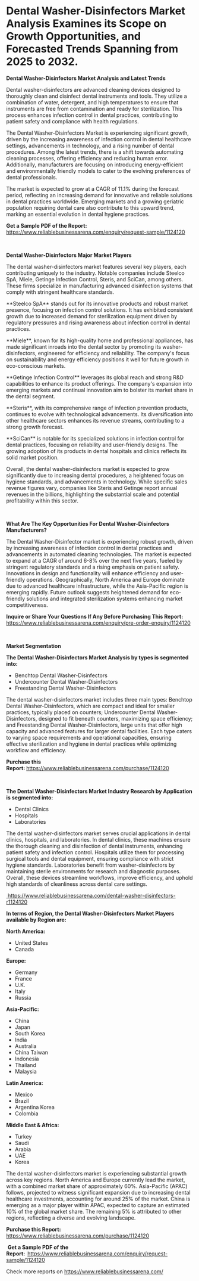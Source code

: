 <p><h1>Dental Washer-Disinfectors Market Analysis Examines its Scope on Growth Opportunities, and Forecasted Trends Spanning from 2025 to 2032.</h1></p><p><strong>Dental Washer-Disinfectors Market Analysis and Latest Trends</strong></p>
<p><p>Dental washer-disinfectors are advanced cleaning devices designed to thoroughly clean and disinfect dental instruments and tools. They utilize a combination of water, detergent, and high temperatures to ensure that instruments are free from contamination and ready for sterilization. This process enhances infection control in dental practices, contributing to patient safety and compliance with health regulations.</p><p>The Dental Washer-Disinfectors Market is experiencing significant growth, driven by the increasing awareness of infection control in dental healthcare settings, advancements in technology, and a rising number of dental procedures. Among the latest trends, there is a shift towards automating cleaning processes, offering efficiency and reducing human error. Additionally, manufacturers are focusing on introducing energy-efficient and environmentally friendly models to cater to the evolving preferences of dental professionals.</p><p>The market is expected to grow at a CAGR of 11.1% during the forecast period, reflecting an increasing demand for innovative and reliable solutions in dental practices worldwide. Emerging markets and a growing geriatric population requiring dental care also contribute to this upward trend, marking an essential evolution in dental hygiene practices.</p></p>
<p><strong>Get a Sample PDF of the Report:&nbsp;</strong> <a href="https://www.reliablebusinessarena.com/enquiry/request-sample/1124120?utm_campaign=2632&utm_medium=2&utm_source=Github&utm_content=ia&utm_term=04032025&utm_id=dental-washer-disinfectors">https://www.reliablebusinessarena.com/enquiry/request-sample/1124120</a></p>
<p>&nbsp;</p>
<p><strong>Dental Washer-Disinfectors Major Market Players</strong></p>
<p><p>The dental washer-disinfectors market features several key players, each contributing uniquely to the industry. Notable companies include Steelco SpA, Miele, Getinge Infection Control, Steris, and SciCan, among others. These firms specialize in manufacturing advanced disinfection systems that comply with stringent healthcare standards.</p><p>**Steelco SpA** stands out for its innovative products and robust market presence, focusing on infection control solutions. It has exhibited consistent growth due to increased demand for sterilization equipment driven by regulatory pressures and rising awareness about infection control in dental practices.</p><p>**Miele**, known for its high-quality home and professional appliances, has made significant inroads into the dental sector by promoting its washer-disinfectors, engineered for efficiency and reliability. The company's focus on sustainability and energy efficiency positions it well for future growth in eco-conscious markets.</p><p>**Getinge Infection Control** leverages its global reach and strong R&D capabilities to enhance its product offerings. The company's expansion into emerging markets and continual innovation aim to bolster its market share in the dental segment.</p><p>**Steris**, with its comprehensive range of infection prevention products, continues to evolve with technological advancements. Its diversification into other healthcare sectors enhances its revenue streams, contributing to a strong growth forecast.</p><p>**SciCan** is notable for its specialized solutions in infection control for dental practices, focusing on reliability and user-friendly designs. The growing adoption of its products in dental hospitals and clinics reflects its solid market position.</p><p>Overall, the dental washer-disinfectors market is expected to grow significantly due to increasing dental procedures, a heightened focus on hygiene standards, and advancements in technology. While specific sales revenue figures vary, companies like Steris and Getinge report annual revenues in the billions, highlighting the substantial scale and potential profitability within this sector.</p></p>
<p>&nbsp;</p>
<p><strong>What Are The Key Opportunities For Dental Washer-Disinfectors Manufacturers?</strong></p>
<p><p>The Dental Washer-Disinfector market is experiencing robust growth, driven by increasing awareness of infection control in dental practices and advancements in automated cleaning technologies. The market is expected to expand at a CAGR of around 6-8% over the next five years, fueled by stringent regulatory standards and a rising emphasis on patient safety. Innovations in design and functionality will enhance efficiency and user-friendly operations. Geographically, North America and Europe dominate due to advanced healthcare infrastructure, while the Asia-Pacific region is emerging rapidly. Future outlook suggests heightened demand for eco-friendly solutions and integrated sterilization systems enhancing market competitiveness.</p></p>
<p><strong>Inquire or Share Your Questions If Any Before Purchasing This Report:</strong> <a href="https://www.reliablebusinessarena.com/enquiry/pre-order-enquiry/1124120?utm_campaign=2632&utm_medium=2&utm_source=Github&utm_content=ia&utm_term=04032025&utm_id=dental-washer-disinfectors">https://www.reliablebusinessarena.com/enquiry/pre-order-enquiry/1124120</a></p>
<p>&nbsp;</p>
<p><strong>Market Segmentation</strong></p>
<p><strong>The Dental Washer-Disinfectors Market Analysis by types is segmented into:</strong></p>
<p><ul><li>Benchtop Dental Washer-Disinfectors</li><li>Undercounter Dental Washer-Disinfectors</li><li>Freestanding Dental Washer-Disinfectors</li></ul></p>
<p><p>The dental washer-disinfectors market includes three main types: Benchtop Dental Washer-Disinfectors, which are compact and ideal for smaller practices, typically placed on counters; Undercounter Dental Washer-Disinfectors, designed to fit beneath counters, maximizing space efficiency; and Freestanding Dental Washer-Disinfectors, large units that offer high capacity and advanced features for larger dental facilities. Each type caters to varying space requirements and operational capacities, ensuring effective sterilization and hygiene in dental practices while optimizing workflow and efficiency.</p></p>
<p><strong>Purchase this Report:&nbsp;</strong><a href="https://www.reliablebusinessarena.com/purchase/1124120?utm_campaign=2632&utm_medium=2&utm_source=Github&utm_content=ia&utm_term=04032025&utm_id=dental-washer-disinfectors">https://www.reliablebusinessarena.com/purchase/1124120</a></p>
<p>&nbsp;</p>
<p><strong>The Dental Washer-Disinfectors Market Industry Research by Application is segmented into:</strong></p>
<p><ul><li>Dental Clinics</li><li>Hospitals</li><li>Laboratories</li></ul></p>
<p><p>The dental washer-disinfectors market serves crucial applications in dental clinics, hospitals, and laboratories. In dental clinics, these machines ensure the thorough cleaning and disinfection of dental instruments, enhancing patient safety and infection control. Hospitals utilize them for processing surgical tools and dental equipment, ensuring compliance with strict hygiene standards. Laboratories benefit from washer-disinfectors by maintaining sterile environments for research and diagnostic purposes. Overall, these devices streamline workflows, improve efficiency, and uphold high standards of cleanliness across dental care settings.</p></p>
<p><a href="https://www.reliablebusinessarena.com/dental-washer-disinfectors-r1124120?utm_campaign=2632&utm_medium=2&utm_source=Github&utm_content=ia&utm_term=04032025&utm_id=dental-washer-disinfectors">&nbsp;https://www.reliablebusinessarena.com/dental-washer-disinfectors-r1124120</a></p>
<p><strong>In terms of Region, the Dental Washer-Disinfectors Market Players available by Region are:</strong></p>
<p>
    <p> <strong> North America: </strong>
        <ul>
            <li>United States</li>
            <li>Canada</li>
        </ul>
        </p> 
    <p> <strong> Europe: </strong>
        <ul>
            <li>Germany</li>
            <li>France</li>
            <li>U.K.</li>
            <li>Italy</li>
            <li>Russia</li>
        </ul>
        </p> 
    <p> <strong> Asia-Pacific: </strong>
        <ul>
            <li>China</li>
            <li>Japan</li>
            <li>South Korea</li>
            <li>India</li>
            <li>Australia</li>
            <li>China Taiwan</li>
            <li>Indonesia</li>
            <li>Thailand</li>
            <li>Malaysia</li>
        </ul>
        </p> 
    <p> <strong> Latin America: </strong>
        <ul>
            <li>Mexico</li>
            <li>Brazil</li>
            <li>Argentina Korea</li>
            <li>Colombia</li>
        </ul>
        </p> 
    <p> <strong> Middle East & Africa: </strong>
        <ul>
            <li>Turkey</li>
            <li>Saudi</li>
            <li>Arabia</li>
            <li>UAE</li>
            <li>Korea</li>
        </ul>
    </p>
    </p>
<p><p>The dental washer-disinfectors market is experiencing substantial growth across key regions. North America and Europe currently lead the market, with a combined market share of approximately 60%. Asia-Pacific (APAC) follows, projected to witness significant expansion due to increasing dental healthcare investments, accounting for around 25% of the market. China is emerging as a major player within APAC, expected to capture an estimated 10% of the global market share. The remaining 5% is attributed to other regions, reflecting a diverse and evolving landscape.</p></p>
<p><strong>Purchase this Report: </strong><a href="https://www.reliablebusinessarena.com/purchase/1124120?utm_campaign=2632&utm_medium=2&utm_source=Github&utm_content=ia&utm_term=04032025&utm_id=dental-washer-disinfectors">https://www.reliablebusinessarena.com/purchase/1124120</a></p>
<p>&nbsp;<strong>Get a Sample PDF of the Report:&nbsp;&nbsp;</strong><a href="https://www.reliablebusinessarena.com/enquiry/request-sample/1124120?utm_campaign=2632&utm_medium=2&utm_source=Github&utm_content=ia&utm_term=04032025&utm_id=dental-washer-disinfectors">https://www.reliablebusinessarena.com/enquiry/request-sample/1124120</a></p>
<p><strong></strong></p>
<p>Check more reports on <a href="https://www.reliablebusinessarena.com/?utm_campaign=2632&utm_medium=2&utm_source=Github&utm_content=ia&utm_term=04032025&utm_id=dental-washer-disinfectors">https://www.reliablebusinessarena.com/</a></p>